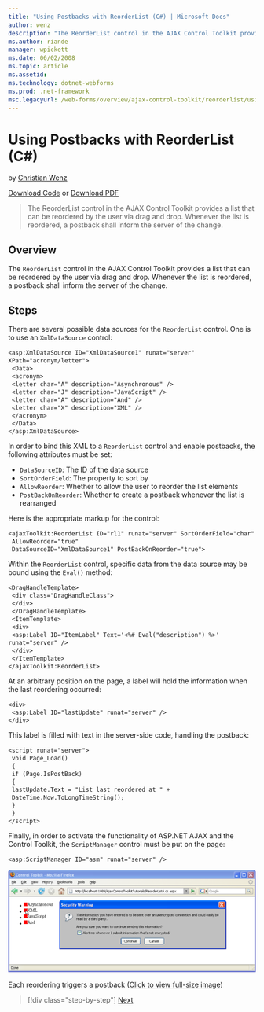 ```yaml
---
title: "Using Postbacks with ReorderList (C#) | Microsoft Docs"
author: wenz
description: "The ReorderList control in the AJAX Control Toolkit provides a list that can be reordered by the user via drag and drop. Whenever the list is reordered, a po..."
ms.author: riande
manager: wpickett
ms.date: 06/02/2008
ms.topic: article
ms.assetid: 
ms.technology: dotnet-webforms
ms.prod: .net-framework
msc.legacyurl: /web-forms/overview/ajax-control-toolkit/reorderlist/using-postbacks-with-reorderlist-cs
---
```

Using Postbacks with ReorderList (C#)
====================
by [Christian Wenz](https://github.com/wenz)

[Download Code](http://download.microsoft.com/download/9/3/f/93f8daea-bebd-4821-833b-95205389c7d0/ReorderList4.cs.zip) or [Download PDF](http://download.microsoft.com/download/2/d/c/2dc10e34-6983-41d4-9c08-f78f5387d32b/reorderlist4CS.pdf)

> The ReorderList control in the AJAX Control Toolkit provides a list that can be reordered by the user via drag and drop. Whenever the list is reordered, a postback shall inform the server of the change.


## Overview

The `ReorderList` control in the AJAX Control Toolkit provides a list that can be reordered by the user via drag and drop. Whenever the list is reordered, a postback shall inform the server of the change.

## Steps

There are several possible data sources for the `ReorderList` control. One is to use an `XmlDataSource` control:

    <asp:XmlDataSource ID="XmlDataSource1" runat="server" XPath="acronym/letter">
     <Data>
     <acronym>
     <letter char="A" description="Asynchronous" />
     <letter char="J" description="JavaScript" />
     <letter char="A" description="And" />
     <letter char="X" description="XML" />
     </acronym>
     </Data>
    </asp:XmlDataSource>

In order to bind this XML to a `ReorderList` control and enable postbacks, the following attributes must be set:

- `DataSourceID`: The ID of the data source
- `SortOrderField`: The property to sort by
- `AllowReorder`: Whether to allow the user to reorder the list elements
- `PostBackOnReorder`: Whether to create a postback whenever the list is rearranged

Here is the appropriate markup for the control:

    <ajaxToolkit:ReorderList ID="rl1" runat="server" SortOrderField="char"
     AllowReorder="true"
     DataSourceID="XmlDataSource1" PostBackOnReorder="true">

Within the `ReorderList` control, specific data from the data source may be bound using the `Eval()` method:

    <DragHandleTemplate>
     <div class="DragHandleClass">
     </div>
     </DragHandleTemplate>
     <ItemTemplate>
     <div>
     <asp:Label ID="ItemLabel" Text='<%# Eval("description") %>' runat="server" />
     </div>
     </ItemTemplate>
    </ajaxToolkit:ReorderList>

At an arbitrary position on the page, a label will hold the information when the last reordering occurred:

    <div>
     <asp:Label ID="lastUpdate" runat="server" />
    </div>

This label is filled with text in the server-side code, handling the postback:

    <script runat="server">
     void Page_Load()
     {
     if (Page.IsPostBack)
     {
     lastUpdate.Text = "List last reordered at " + 
     DateTime.Now.ToLongTimeString();
     }
     }
    </script>

Finally, in order to activate the functionality of ASP.NET AJAX and the Control Toolkit, the `ScriptManager` control must be put on the page:

    <asp:ScriptManager ID="asm" runat="server" />


[![Each reordering triggers a postback](using-postbacks-with-reorderlist-cs/_static/image2.png)](using-postbacks-with-reorderlist-cs/_static/image1.png)

Each reordering triggers a postback ([Click to view full-size image](using-postbacks-with-reorderlist-cs/_static/image3.png))

>[!div class="step-by-step"] [Next](drag-and-drop-via-reorderlist-cs.md)